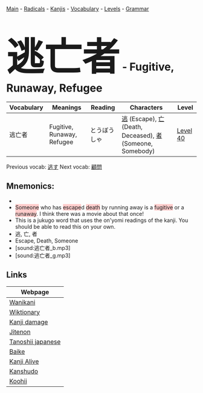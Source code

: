 <style> bigfont {font-size: 100px}</style>
[Main](../README.md) -
[Radicals](../radicals.md) -
[Kanjis](../kanjis.md) -
[Vocabulary](../vocabulary.md) -
[Levels](../levels.md) -
[Grammar](../grammar.md)
# <bigfont> 逃亡者</bigfont> - Fugitive, Runaway, Refugee 

| Vocabulary | Meanings | Reading | Characters | Level |
| --- | --- | --- | --- | --- |
| 逃亡者 | Fugitive, Runaway, Refugee | とうぼうしゃ |  [逃](../kanjis/逃.md) (Escape), [亡](../kanjis/亡.md) (Death, Deceased), [者](../kanjis/者.md) (Someone, Somebody) | [Level 40](../levels/wk_level40.md) |

Previous vocab: [逃す](逃す.md) Next vocab: [顧問](顧問.md) 

## Mnemonics:

* 
* <span style="background-color:#ffcccb"> Someone</span> who has <span style="background-color:#ffcccb"> escape</span>d <span style="background-color:#ffcccb"> death</span> by running away is a <span style="background-color:#ffcccb"> fugitive</span> or a <span style="background-color:#ffcccb"> runaway</span>. I think there was a movie about that once!
* This is a jukugo word that uses the on'yomi readings of the kanji. You should be able to read this on your own.
* 逃, 亡, 者
* Escape, Death, Someone
* [sound:逃亡者_b.mp3]
* [sound:逃亡者_g.mp3]


## Links 

| Webpage |
| --- |
| [Wanikani          ](https://www.wanikani.com/kanji/逃亡者) |
| [Wiktionary        ](https://en.wiktionary.org/wiki/逃亡者) |
| [Kanji damage      ](http://www.kanjidamage.com/kanji/search?utf8=✓&q=逃亡者) |
| [Jitenon           ](https://jitenon.com/kanji/逃亡者) |
| [Tanoshii japanese ](https://www.tanoshiijapanese.com/dictionary/kanji.cfm?k=逃亡者) |
| [Baike             ](https://baike.baidu.com/item/逃亡者) |
| [Kanji Alive       ](https://app.kanjialive.com/逃亡者) |
| [Kanshudo          ](https://www.kanshudo.com/searchmn?q=逃亡者) |
| [Koohii            ](https://kanji.koohii.com/study/kanji/逃亡者) |
